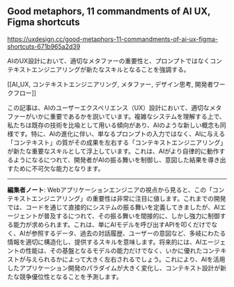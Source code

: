 ## Good metaphors, 11 commandments of AI UX, Figma shortcuts

https://uxdesign.cc/good-metaphors-11-commandments-of-ai-ux-figma-shortcuts-671b965a2d39

AIのUX設計において、適切なメタファーの重要性と、プロンプトではなくコンテキストエンジニアリングが新たなスキルとなることを強調する。

[[AI_UX, コンテキストエンジニアリング, メタファー, デザイン思考, 開発者ワークフロー]]

この記事は、AIのユーザーエクスペリエンス（UX）設計において、適切なメタファーがいかに重要であるかを説いています。複雑なシステムを理解する上で、私たちは既存の技術を比喩として用いる傾向があり、AIのような新しい概念も同様です。特に、AIの進化に伴い、単なるプロンプトの入力ではなく、AIに与える「コンテキスト」の質がその成果を左右する「コンテキストエンジニアリング」が新たな重要なスキルとして浮上しています。これは、AIがより自律的に動作するようになるにつれて、開発者がAIの振る舞いを制御し、意図した結果を導き出すために不可欠な能力となります。

---

**編集者ノート**: Webアプリケーションエンジニアの視点から見ると、この「コンテキストエンジニアリング」の重要性は非常に注目に値します。これまでの開発では、コードを通じて直接的にシステムの振る舞いを定義してきましたが、AIエージェントが普及するにつれて、その振る舞いを間接的に、しかし強力に制御する能力が求められます。これは、単にAIモデルを呼び出すAPIを叩くだけでなく、AIが参照するデータ、過去の対話履歴、ユーザーの意図など、多岐にわたる情報を適切に構造化し、提供するスキルを意味します。将来的には、AIエージェントの性能は、その基盤となるモデルの能力だけでなく、いかに優れたコンテキストが与えられるかによって大きく左右されるでしょう。これにより、AIを活用したアプリケーション開発のパラダイムが大きく変化し、コンテキスト設計が新たな競争優位性となることを予測します。
```

